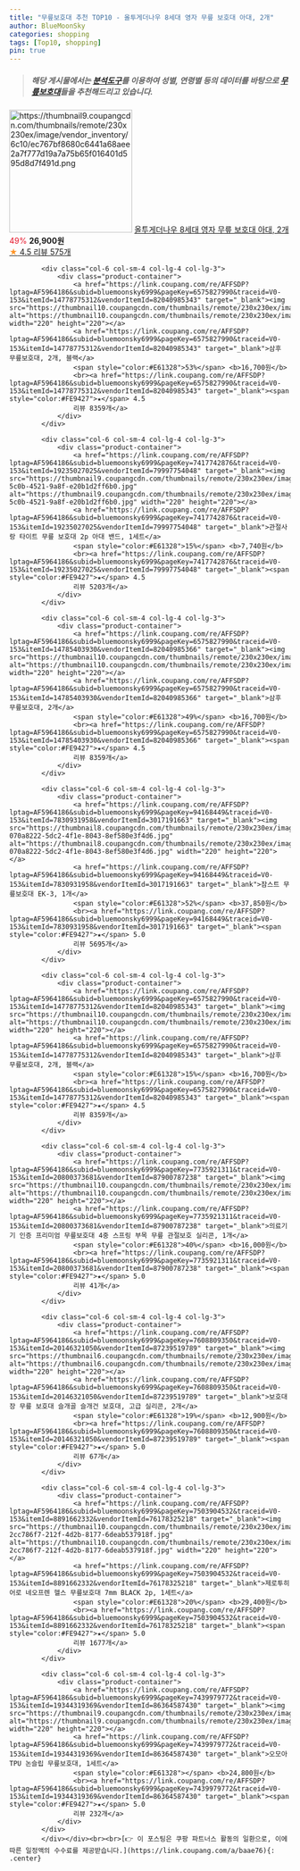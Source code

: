 ```yaml
---
title: "무릎보호대 추천 TOP10 - 올투게더나우 8세대 영자 무릎 보호대 아대, 2개"
author: BlueMoonSky
categories: shopping
tags: [Top10, shopping]
pin: true
---
```


> ##### 해당 게시물에서는 [**분석도구**](https://itemscout.io/)를 이용하여 **성별**, **연령별** 등의 데이터를 바탕으로 [**무릎보호대**](https://link.coupang.com/a/baae76)들을 추천해드리고 있습니다.
<div class="container"><div class="row">
            <div class="col-6 col-sm-4 col-lg-4 col-lg-3">
                <div class="product-container">
                    <a href="https://link.coupang.com/re/AFFSDP?lptag=AF5964186&subid=bluemoonsky6999&pageKey=7519274482&traceid=V0-153&itemId=19718179158&vendorItemId=86822372779" target="_blank"><img src="https://thumbnail9.coupangcdn.com/thumbnails/remote/230x230ex/image/vendor_inventory/6c10/ec767bf8680c6441a68aee2a7f777d19a7a75b65f016401d595d8d7f491d.png" alt="https://thumbnail9.coupangcdn.com/thumbnails/remote/230x230ex/image/vendor_inventory/6c10/ec767bf8680c6441a68aee2a7f777d19a7a75b65f016401d595d8d7f491d.png" width="220" height="220"></a>
                    <a href="https://link.coupang.com/re/AFFSDP?lptag=AF5964186&subid=bluemoonsky6999&pageKey=7519274482&traceid=V0-153&itemId=19718179158&vendorItemId=86822372779" target="_blank">올투게더나우 8세대 영자 무릎 보호대 아대, 2개</a>
                    <span style="color:#E61328">49%</span> <b>26,900원</b>
                    <br><a href="https://link.coupang.com/re/AFFSDP?lptag=AF5964186&subid=bluemoonsky6999&pageKey=7519274482&traceid=V0-153&itemId=19718179158&vendorItemId=86822372779" target="_blank"><span style="color:#FE9427">★</span> 4.5
                    리뷰 575개</a>
                </div>
            </div>
            
            <div class="col-6 col-sm-4 col-lg-4 col-lg-3">
                <div class="product-container">
                    <a href="https://link.coupang.com/re/AFFSDP?lptag=AF5964186&subid=bluemoonsky6999&pageKey=6575827990&traceid=V0-153&itemId=14778775312&vendorItemId=82040985343" target="_blank"><img src="https://thumbnail10.coupangcdn.com/thumbnails/remote/230x230ex/image/vendor_inventory/eeba/b58ce0e4fff4a0d1caf8cb3ca49020fa8852856b98895b7b426fd97acbab.jpg" alt="https://thumbnail10.coupangcdn.com/thumbnails/remote/230x230ex/image/vendor_inventory/eeba/b58ce0e4fff4a0d1caf8cb3ca49020fa8852856b98895b7b426fd97acbab.jpg" width="220" height="220"></a>
                    <a href="https://link.coupang.com/re/AFFSDP?lptag=AF5964186&subid=bluemoonsky6999&pageKey=6575827990&traceid=V0-153&itemId=14778775312&vendorItemId=82040985343" target="_blank">삼후 무릎보호대, 2개, 블랙</a>
                    <span style="color:#E61328">53%</span> <b>16,700원</b>
                    <br><a href="https://link.coupang.com/re/AFFSDP?lptag=AF5964186&subid=bluemoonsky6999&pageKey=6575827990&traceid=V0-153&itemId=14778775312&vendorItemId=82040985343" target="_blank"><span style="color:#FE9427">★</span> 4.5
                    리뷰 8359개</a>
                </div>
            </div>
            
            <div class="col-6 col-sm-4 col-lg-4 col-lg-3">
                <div class="product-container">
                    <a href="https://link.coupang.com/re/AFFSDP?lptag=AF5964186&subid=bluemoonsky6999&pageKey=7417742876&traceid=V0-153&itemId=19235027025&vendorItemId=79997754048" target="_blank"><img src="https://thumbnail9.coupangcdn.com/thumbnails/remote/230x230ex/image/retail/images/2021/12/28/18/9/ad9103d4-5c0b-4521-9a8f-e20b1d2ff6b0.jpg" alt="https://thumbnail9.coupangcdn.com/thumbnails/remote/230x230ex/image/retail/images/2021/12/28/18/9/ad9103d4-5c0b-4521-9a8f-e20b1d2ff6b0.jpg" width="220" height="220"></a>
                    <a href="https://link.coupang.com/re/AFFSDP?lptag=AF5964186&subid=bluemoonsky6999&pageKey=7417742876&traceid=V0-153&itemId=19235027025&vendorItemId=79997754048" target="_blank">관절사랑 타이트 무릎 보호대 2p 아대 밴드, 1세트</a>
                    <span style="color:#E61328">15%</span> <b>7,740원</b>
                    <br><a href="https://link.coupang.com/re/AFFSDP?lptag=AF5964186&subid=bluemoonsky6999&pageKey=7417742876&traceid=V0-153&itemId=19235027025&vendorItemId=79997754048" target="_blank"><span style="color:#FE9427">★</span> 4.5
                    리뷰 5203개</a>
                </div>
            </div>
            
            <div class="col-6 col-sm-4 col-lg-4 col-lg-3">
                <div class="product-container">
                    <a href="https://link.coupang.com/re/AFFSDP?lptag=AF5964186&subid=bluemoonsky6999&pageKey=6575827990&traceid=V0-153&itemId=14785403930&vendorItemId=82040985366" target="_blank"><img src="https://thumbnail10.coupangcdn.com/thumbnails/remote/230x230ex/image/vendor_inventory/eeba/b58ce0e4fff4a0d1caf8cb3ca49020fa8852856b98895b7b426fd97acbab.jpg" alt="https://thumbnail10.coupangcdn.com/thumbnails/remote/230x230ex/image/vendor_inventory/eeba/b58ce0e4fff4a0d1caf8cb3ca49020fa8852856b98895b7b426fd97acbab.jpg" width="220" height="220"></a>
                    <a href="https://link.coupang.com/re/AFFSDP?lptag=AF5964186&subid=bluemoonsky6999&pageKey=6575827990&traceid=V0-153&itemId=14785403930&vendorItemId=82040985366" target="_blank">삼후 무릎보호대, 2개</a>
                    <span style="color:#E61328">49%</span> <b>16,700원</b>
                    <br><a href="https://link.coupang.com/re/AFFSDP?lptag=AF5964186&subid=bluemoonsky6999&pageKey=6575827990&traceid=V0-153&itemId=14785403930&vendorItemId=82040985366" target="_blank"><span style="color:#FE9427">★</span> 4.5
                    리뷰 8359개</a>
                </div>
            </div>
            
            <div class="col-6 col-sm-4 col-lg-4 col-lg-3">
                <div class="product-container">
                    <a href="https://link.coupang.com/re/AFFSDP?lptag=AF5964186&subid=bluemoonsky6999&pageKey=94168449&traceid=V0-153&itemId=7830931958&vendorItemId=3017191663" target="_blank"><img src="https://thumbnail8.coupangcdn.com/thumbnails/remote/230x230ex/image/retail/images/1852997961641765-070a8222-5dc2-4f1e-8043-8ef580e3f4d6.jpg" alt="https://thumbnail8.coupangcdn.com/thumbnails/remote/230x230ex/image/retail/images/1852997961641765-070a8222-5dc2-4f1e-8043-8ef580e3f4d6.jpg" width="220" height="220"></a>
                    <a href="https://link.coupang.com/re/AFFSDP?lptag=AF5964186&subid=bluemoonsky6999&pageKey=94168449&traceid=V0-153&itemId=7830931958&vendorItemId=3017191663" target="_blank">잠스트 무릎보호대 EK-3, 1개</a>
                    <span style="color:#E61328">52%</span> <b>37,850원</b>
                    <br><a href="https://link.coupang.com/re/AFFSDP?lptag=AF5964186&subid=bluemoonsky6999&pageKey=94168449&traceid=V0-153&itemId=7830931958&vendorItemId=3017191663" target="_blank"><span style="color:#FE9427">★</span> 5.0
                    리뷰 5695개</a>
                </div>
            </div>
            
            <div class="col-6 col-sm-4 col-lg-4 col-lg-3">
                <div class="product-container">
                    <a href="https://link.coupang.com/re/AFFSDP?lptag=AF5964186&subid=bluemoonsky6999&pageKey=6575827990&traceid=V0-153&itemId=14778775312&vendorItemId=82040985343" target="_blank"><img src="https://thumbnail10.coupangcdn.com/thumbnails/remote/230x230ex/image/vendor_inventory/eeba/b58ce0e4fff4a0d1caf8cb3ca49020fa8852856b98895b7b426fd97acbab.jpg" alt="https://thumbnail10.coupangcdn.com/thumbnails/remote/230x230ex/image/vendor_inventory/eeba/b58ce0e4fff4a0d1caf8cb3ca49020fa8852856b98895b7b426fd97acbab.jpg" width="220" height="220"></a>
                    <a href="https://link.coupang.com/re/AFFSDP?lptag=AF5964186&subid=bluemoonsky6999&pageKey=6575827990&traceid=V0-153&itemId=14778775312&vendorItemId=82040985343" target="_blank">삼후 무릎보호대, 2개, 블랙</a>
                    <span style="color:#E61328">15%</span> <b>16,700원</b>
                    <br><a href="https://link.coupang.com/re/AFFSDP?lptag=AF5964186&subid=bluemoonsky6999&pageKey=6575827990&traceid=V0-153&itemId=14778775312&vendorItemId=82040985343" target="_blank"><span style="color:#FE9427">★</span> 4.5
                    리뷰 8359개</a>
                </div>
            </div>
            
            <div class="col-6 col-sm-4 col-lg-4 col-lg-3">
                <div class="product-container">
                    <a href="https://link.coupang.com/re/AFFSDP?lptag=AF5964186&subid=bluemoonsky6999&pageKey=7735921311&traceid=V0-153&itemId=20800373681&vendorItemId=87900787238" target="_blank"><img src="https://thumbnail10.coupangcdn.com/thumbnails/remote/230x230ex/image/vendor_inventory/8856/b0a52878711df49ebaf5bd1edf9613e0ddf2cfe5ec3f173517c8a2eff7db.PNG" alt="https://thumbnail10.coupangcdn.com/thumbnails/remote/230x230ex/image/vendor_inventory/8856/b0a52878711df49ebaf5bd1edf9613e0ddf2cfe5ec3f173517c8a2eff7db.PNG" width="220" height="220"></a>
                    <a href="https://link.coupang.com/re/AFFSDP?lptag=AF5964186&subid=bluemoonsky6999&pageKey=7735921311&traceid=V0-153&itemId=20800373681&vendorItemId=87900787238" target="_blank">의료기기 인증 프리미엄 무릎보호대 4중 스프링 부목 무릎 관절보호 실리콘, 1개</a>
                    <span style="color:#E61328">40%</span> <b>16,000원</b>
                    <br><a href="https://link.coupang.com/re/AFFSDP?lptag=AF5964186&subid=bluemoonsky6999&pageKey=7735921311&traceid=V0-153&itemId=20800373681&vendorItemId=87900787238" target="_blank"><span style="color:#FE9427">★</span> 5.0
                    리뷰 41개</a>
                </div>
            </div>
            
            <div class="col-6 col-sm-4 col-lg-4 col-lg-3">
                <div class="product-container">
                    <a href="https://link.coupang.com/re/AFFSDP?lptag=AF5964186&subid=bluemoonsky6999&pageKey=7608809350&traceid=V0-153&itemId=20146321050&vendorItemId=87239519789" target="_blank"><img src="https://thumbnail6.coupangcdn.com/thumbnails/remote/230x230ex/image/vendor_inventory/f7f9/78df413476d8e7594987086166c9e0a383d1c71ef414e4ebf950e924144b.png" alt="https://thumbnail6.coupangcdn.com/thumbnails/remote/230x230ex/image/vendor_inventory/f7f9/78df413476d8e7594987086166c9e0a383d1c71ef414e4ebf950e924144b.png" width="220" height="220"></a>
                    <a href="https://link.coupang.com/re/AFFSDP?lptag=AF5964186&subid=bluemoonsky6999&pageKey=7608809350&traceid=V0-153&itemId=20146321050&vendorItemId=87239519789" target="_blank">보호대장 무릎 보호대 슬개골 슬개건 보호대, 고급 실리콘, 2개</a>
                    <span style="color:#E61328">19%</span> <b>12,900원</b>
                    <br><a href="https://link.coupang.com/re/AFFSDP?lptag=AF5964186&subid=bluemoonsky6999&pageKey=7608809350&traceid=V0-153&itemId=20146321050&vendorItemId=87239519789" target="_blank"><span style="color:#FE9427">★</span> 5.0
                    리뷰 67개</a>
                </div>
            </div>
            
            <div class="col-6 col-sm-4 col-lg-4 col-lg-3">
                <div class="product-container">
                    <a href="https://link.coupang.com/re/AFFSDP?lptag=AF5964186&subid=bluemoonsky6999&pageKey=7503904532&traceid=V0-153&itemId=8891662332&vendorItemId=76178325218" target="_blank"><img src="https://thumbnail10.coupangcdn.com/thumbnails/remote/230x230ex/image/retail/images/4725324258836412-2cc786f7-212f-4d2b-8177-6deab537918f.jpg" alt="https://thumbnail10.coupangcdn.com/thumbnails/remote/230x230ex/image/retail/images/4725324258836412-2cc786f7-212f-4d2b-8177-6deab537918f.jpg" width="220" height="220"></a>
                    <a href="https://link.coupang.com/re/AFFSDP?lptag=AF5964186&subid=bluemoonsky6999&pageKey=7503904532&traceid=V0-153&itemId=8891662332&vendorItemId=76178325218" target="_blank">제로투히어로 네오프렌 헬스 무릎보호대 7mm BLACK 2p, 1세트</a>
                    <span style="color:#E61328">20%</span> <b>29,400원</b>
                    <br><a href="https://link.coupang.com/re/AFFSDP?lptag=AF5964186&subid=bluemoonsky6999&pageKey=7503904532&traceid=V0-153&itemId=8891662332&vendorItemId=76178325218" target="_blank"><span style="color:#FE9427">★</span> 5.0
                    리뷰 1677개</a>
                </div>
            </div>
            
            <div class="col-6 col-sm-4 col-lg-4 col-lg-3">
                <div class="product-container">
                    <a href="https://link.coupang.com/re/AFFSDP?lptag=AF5964186&subid=bluemoonsky6999&pageKey=7439979772&traceid=V0-153&itemId=19344319369&vendorItemId=86364587430" target="_blank"><img src="https://thumbnail9.coupangcdn.com/thumbnails/remote/230x230ex/image/vendor_inventory/ab19/d88ec0f3b8a9137441c416d3b416cac53961206d3d7333d1eb9c41c79ec8.jpg" alt="https://thumbnail9.coupangcdn.com/thumbnails/remote/230x230ex/image/vendor_inventory/ab19/d88ec0f3b8a9137441c416d3b416cac53961206d3d7333d1eb9c41c79ec8.jpg" width="220" height="220"></a>
                    <a href="https://link.coupang.com/re/AFFSDP?lptag=AF5964186&subid=bluemoonsky6999&pageKey=7439979772&traceid=V0-153&itemId=19344319369&vendorItemId=86364587430" target="_blank">오모아 TPU 논슬립 무릎보호대, 1세트</a>
                    <span style="color:#E61328"></span> <b>24,800원</b>
                    <br><a href="https://link.coupang.com/re/AFFSDP?lptag=AF5964186&subid=bluemoonsky6999&pageKey=7439979772&traceid=V0-153&itemId=19344319369&vendorItemId=86364587430" target="_blank"><span style="color:#FE9427">★</span> 5.0
                    리뷰 232개</a>
                </div>
            </div>
            </div></div><br><br>[👉 이 포스팅은 쿠팡 파트너스 활동의 일환으로, 이에 따른 일정액의 수수료를 제공받습니다.](https://link.coupang.com/a/baae76){: .center}